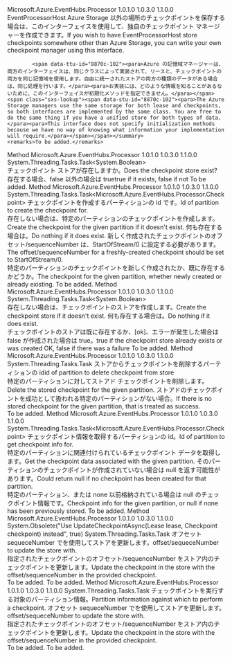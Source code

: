 <Type Name="ICheckpointManager" FullName="Microsoft.Azure.EventHubs.Processor.ICheckpointManager">
  <TypeSignature Language="C#" Value="public interface ICheckpointManager" />
  <TypeSignature Language="ILAsm" Value=".class public interface auto ansi abstract ICheckpointManager" />
  <TypeSignature Language="DocId" Value="T:Microsoft.Azure.EventHubs.Processor.ICheckpointManager" />
  <TypeSignature Language="VB.NET" Value="Public Interface ICheckpointManager" />
  <TypeSignature Language="F#" Value="type ICheckpointManager = interface" />
  <AssemblyInfo>
    <AssemblyName>Microsoft.Azure.EventHubs.Processor</AssemblyName>
    <AssemblyVersion>1.0.1.0</AssemblyVersion>
    <AssemblyVersion>1.0.3.0</AssemblyVersion>
    <AssemblyVersion>1.1.0.0</AssemblyVersion>
  </AssemblyInfo>
  <Interfaces />
  <Docs>
    <summary>
            <span data-ttu-id="8870c-101">EventProcessorHost Azure Storage 以外の場所のチェックポイントを保存する場合は、このインターフェイスを使用して、独自のチェックポイント マネージャーを作成できます。</span><span class="sxs-lookup"><span data-stu-id="8870c-101">If you wish to have EventProcessorHost store checkpoints somewhere other than Azure Storage, you can write your own checkpoint manager using this interface.</span></span>  
            
            <span data-ttu-id="8870c-102"><para>Azure の記憶域マネージャーは、両方のインターフェイスは、同じクラスによって実装されて、リースと、チェックポイントの両方を同じ記憶域を使用します。自由に統一されたストアの両方の種類のデータがある場合は、同じ処理を行います。</para><para>お実装には、どのような情報を知ることがあるないために、このインターフェイスが初期化メソッドを指定できません。</para></span><span class="sxs-lookup"><span data-stu-id="8870c-102"><para>The Azure Storage managers use the same storage for both lease and checkpoints, so both interfaces are implemented by the same class. You are free to do the same thing if you have a unified store for both types of data.</para><para>This interface does not specify initialization methods because we have no way of knowing what information your implementation will require.</para></span></span></summary>
    <remarks>To be added.</remarks>
  </Docs>
  <Members>
    <Member MemberName="CheckpointStoreExistsAsync">
      <MemberSignature Language="C#" Value="public System.Threading.Tasks.Task&lt;bool&gt; CheckpointStoreExistsAsync ();" />
      <MemberSignature Language="ILAsm" Value=".method public hidebysig newslot virtual instance class System.Threading.Tasks.Task`1&lt;bool&gt; CheckpointStoreExistsAsync() cil managed" />
      <MemberSignature Language="DocId" Value="M:Microsoft.Azure.EventHubs.Processor.ICheckpointManager.CheckpointStoreExistsAsync" />
      <MemberSignature Language="VB.NET" Value="Public Function CheckpointStoreExistsAsync () As Task(Of Boolean)" />
      <MemberSignature Language="F#" Value="abstract member CheckpointStoreExistsAsync : unit -&gt; System.Threading.Tasks.Task&lt;bool&gt;" Usage="iCheckpointManager.CheckpointStoreExistsAsync " />
      <MemberType>Method</MemberType>
      <AssemblyInfo>
        <AssemblyName>Microsoft.Azure.EventHubs.Processor</AssemblyName>
        <AssemblyVersion>1.0.1.0</AssemblyVersion>
        <AssemblyVersion>1.0.3.0</AssemblyVersion>
        <AssemblyVersion>1.1.0.0</AssemblyVersion>
      </AssemblyInfo>
      <ReturnValue>
        <ReturnType>System.Threading.Tasks.Task&lt;System.Boolean&gt;</ReturnType>
      </ReturnValue>
      <Parameters />
      <Docs>
        <summary>
            <span data-ttu-id="8870c-103">チェックポイント ストアが存在しますか。</span><span class="sxs-lookup"><span data-stu-id="8870c-103">Does the checkpoint store exist?</span></span>
            </summary>
        <returns><span data-ttu-id="8870c-104">存在する場合、false 以外の場合は true</span><span class="sxs-lookup"><span data-stu-id="8870c-104">true if it exists, false if not</span></span></returns>
        <remarks>To be added.</remarks>
      </Docs>
    </Member>
    <Member MemberName="CreateCheckpointIfNotExistsAsync">
      <MemberSignature Language="C#" Value="public System.Threading.Tasks.Task&lt;Microsoft.Azure.EventHubs.Processor.Checkpoint&gt; CreateCheckpointIfNotExistsAsync (string partitionId);" />
      <MemberSignature Language="ILAsm" Value=".method public hidebysig newslot virtual instance class System.Threading.Tasks.Task`1&lt;class Microsoft.Azure.EventHubs.Processor.Checkpoint&gt; CreateCheckpointIfNotExistsAsync(string partitionId) cil managed" />
      <MemberSignature Language="DocId" Value="M:Microsoft.Azure.EventHubs.Processor.ICheckpointManager.CreateCheckpointIfNotExistsAsync(System.String)" />
      <MemberSignature Language="VB.NET" Value="Public Function CreateCheckpointIfNotExistsAsync (partitionId As String) As Task(Of Checkpoint)" />
      <MemberSignature Language="F#" Value="abstract member CreateCheckpointIfNotExistsAsync : string -&gt; System.Threading.Tasks.Task&lt;Microsoft.Azure.EventHubs.Processor.Checkpoint&gt;" Usage="iCheckpointManager.CreateCheckpointIfNotExistsAsync partitionId" />
      <MemberType>Method</MemberType>
      <AssemblyInfo>
        <AssemblyName>Microsoft.Azure.EventHubs.Processor</AssemblyName>
        <AssemblyVersion>1.0.1.0</AssemblyVersion>
        <AssemblyVersion>1.0.3.0</AssemblyVersion>
        <AssemblyVersion>1.1.0.0</AssemblyVersion>
      </AssemblyInfo>
      <ReturnValue>
        <ReturnType>System.Threading.Tasks.Task&lt;Microsoft.Azure.EventHubs.Processor.Checkpoint&gt;</ReturnType>
      </ReturnValue>
      <Parameters>
        <Parameter Name="partitionId" Type="System.String" />
      </Parameters>
      <Docs>
        <param name="partitionId"><span data-ttu-id="8870c-105">チェックポイントを作成するパーティションの id です。</span><span class="sxs-lookup"><span data-stu-id="8870c-105">Id of partition to create the checkpoint for.</span></span></param>
        <summary>
            <span data-ttu-id="8870c-106">存在しない場合は、特定のパーティションのチェックポイントを作成します。</span><span class="sxs-lookup"><span data-stu-id="8870c-106">Create the checkpoint for the given partition if it doesn't exist.</span></span> <span data-ttu-id="8870c-107">何も存在する場合は。</span><span class="sxs-lookup"><span data-stu-id="8870c-107">Do nothing if it does exist.</span></span>
            <span data-ttu-id="8870c-108">新しく作成されたチェックポイントのオフセット/sequenceNumber は、StartOfStream/0 に設定する必要があります。</span><span class="sxs-lookup"><span data-stu-id="8870c-108">The offset/sequenceNumber for a freshly-created checkpoint should be set to StartOfStream/0.</span></span>
            </summary>
        <returns><span data-ttu-id="8870c-109">特定のパーティションのチェックポイントを新しく作成されたか、既に存在するかどうか。</span><span class="sxs-lookup"><span data-stu-id="8870c-109">The checkpoint for the given partition, whether newly created or already existing.</span></span></returns>
        <remarks>To be added.</remarks>
      </Docs>
    </Member>
    <Member MemberName="CreateCheckpointStoreIfNotExistsAsync">
      <MemberSignature Language="C#" Value="public System.Threading.Tasks.Task&lt;bool&gt; CreateCheckpointStoreIfNotExistsAsync ();" />
      <MemberSignature Language="ILAsm" Value=".method public hidebysig newslot virtual instance class System.Threading.Tasks.Task`1&lt;bool&gt; CreateCheckpointStoreIfNotExistsAsync() cil managed" />
      <MemberSignature Language="DocId" Value="M:Microsoft.Azure.EventHubs.Processor.ICheckpointManager.CreateCheckpointStoreIfNotExistsAsync" />
      <MemberSignature Language="VB.NET" Value="Public Function CreateCheckpointStoreIfNotExistsAsync () As Task(Of Boolean)" />
      <MemberSignature Language="F#" Value="abstract member CreateCheckpointStoreIfNotExistsAsync : unit -&gt; System.Threading.Tasks.Task&lt;bool&gt;" Usage="iCheckpointManager.CreateCheckpointStoreIfNotExistsAsync " />
      <MemberType>Method</MemberType>
      <AssemblyInfo>
        <AssemblyName>Microsoft.Azure.EventHubs.Processor</AssemblyName>
        <AssemblyVersion>1.0.1.0</AssemblyVersion>
        <AssemblyVersion>1.0.3.0</AssemblyVersion>
        <AssemblyVersion>1.1.0.0</AssemblyVersion>
      </AssemblyInfo>
      <ReturnValue>
        <ReturnType>System.Threading.Tasks.Task&lt;System.Boolean&gt;</ReturnType>
      </ReturnValue>
      <Parameters />
      <Docs>
        <summary>
            <span data-ttu-id="8870c-110">存在しない場合は、チェックポイントのストアを作成します。</span><span class="sxs-lookup"><span data-stu-id="8870c-110">Create the checkpoint store if it doesn't exist.</span></span> <span data-ttu-id="8870c-111">何も存在する場合は。</span><span class="sxs-lookup"><span data-stu-id="8870c-111">Do nothing if it does exist.</span></span>
            </summary>
        <returns><span data-ttu-id="8870c-112">チェックポイントのストアは既に存在するか、[ok]、エラーが発生した場合は false が作成された場合は true。</span><span class="sxs-lookup"><span data-stu-id="8870c-112">true if the checkpoint store already exists or was created OK, false if there was a failure</span></span></returns>
        <remarks>To be added.</remarks>
      </Docs>
    </Member>
    <Member MemberName="DeleteCheckpointAsync">
      <MemberSignature Language="C#" Value="public System.Threading.Tasks.Task DeleteCheckpointAsync (string partitionId);" />
      <MemberSignature Language="ILAsm" Value=".method public hidebysig newslot virtual instance class System.Threading.Tasks.Task DeleteCheckpointAsync(string partitionId) cil managed" />
      <MemberSignature Language="DocId" Value="M:Microsoft.Azure.EventHubs.Processor.ICheckpointManager.DeleteCheckpointAsync(System.String)" />
      <MemberSignature Language="VB.NET" Value="Public Function DeleteCheckpointAsync (partitionId As String) As Task" />
      <MemberSignature Language="F#" Value="abstract member DeleteCheckpointAsync : string -&gt; System.Threading.Tasks.Task" Usage="iCheckpointManager.DeleteCheckpointAsync partitionId" />
      <MemberType>Method</MemberType>
      <AssemblyInfo>
        <AssemblyName>Microsoft.Azure.EventHubs.Processor</AssemblyName>
        <AssemblyVersion>1.0.1.0</AssemblyVersion>
        <AssemblyVersion>1.0.3.0</AssemblyVersion>
        <AssemblyVersion>1.1.0.0</AssemblyVersion>
      </AssemblyInfo>
      <ReturnValue>
        <ReturnType>System.Threading.Tasks.Task</ReturnType>
      </ReturnValue>
      <Parameters>
        <Parameter Name="partitionId" Type="System.String" />
      </Parameters>
      <Docs>
        <param name="partitionId"><span data-ttu-id="8870c-113">ストアからチェックポイントを削除するパーティションの id</span><span class="sxs-lookup"><span data-stu-id="8870c-113">id of partition to delete checkpoint from store</span></span></param>
        <summary>
            <span data-ttu-id="8870c-114">特定のパーティションに対してストアド チェックポイントを削除します。</span><span class="sxs-lookup"><span data-stu-id="8870c-114">Delete the stored checkpoint for the given partition.</span></span> <span data-ttu-id="8870c-115">ストアドのチェックポイントを成功として扱われる特定のパーティションがない場合。</span><span class="sxs-lookup"><span data-stu-id="8870c-115">If there is no stored checkpoint for the given partition, that is treated as success.</span></span>
            </summary>
        <returns />
        <remarks>To be added.</remarks>
      </Docs>
    </Member>
    <Member MemberName="GetCheckpointAsync">
      <MemberSignature Language="C#" Value="public System.Threading.Tasks.Task&lt;Microsoft.Azure.EventHubs.Processor.Checkpoint&gt; GetCheckpointAsync (string partitionId);" />
      <MemberSignature Language="ILAsm" Value=".method public hidebysig newslot virtual instance class System.Threading.Tasks.Task`1&lt;class Microsoft.Azure.EventHubs.Processor.Checkpoint&gt; GetCheckpointAsync(string partitionId) cil managed" />
      <MemberSignature Language="DocId" Value="M:Microsoft.Azure.EventHubs.Processor.ICheckpointManager.GetCheckpointAsync(System.String)" />
      <MemberSignature Language="VB.NET" Value="Public Function GetCheckpointAsync (partitionId As String) As Task(Of Checkpoint)" />
      <MemberSignature Language="F#" Value="abstract member GetCheckpointAsync : string -&gt; System.Threading.Tasks.Task&lt;Microsoft.Azure.EventHubs.Processor.Checkpoint&gt;" Usage="iCheckpointManager.GetCheckpointAsync partitionId" />
      <MemberType>Method</MemberType>
      <AssemblyInfo>
        <AssemblyName>Microsoft.Azure.EventHubs.Processor</AssemblyName>
        <AssemblyVersion>1.0.1.0</AssemblyVersion>
        <AssemblyVersion>1.0.3.0</AssemblyVersion>
        <AssemblyVersion>1.1.0.0</AssemblyVersion>
      </AssemblyInfo>
      <ReturnValue>
        <ReturnType>System.Threading.Tasks.Task&lt;Microsoft.Azure.EventHubs.Processor.Checkpoint&gt;</ReturnType>
      </ReturnValue>
      <Parameters>
        <Parameter Name="partitionId" Type="System.String" />
      </Parameters>
      <Docs>
        <param name="partitionId"><span data-ttu-id="8870c-116">チェックポイント情報を取得するパーティションの id。</span><span class="sxs-lookup"><span data-stu-id="8870c-116">Id of partition to get checkpoint info for.</span></span></param>
        <summary>
            <span data-ttu-id="8870c-117">特定のパーティションに関連付けられているチェックポイント データを取得します。</span><span class="sxs-lookup"><span data-stu-id="8870c-117">Get the checkpoint data associated with the given partition.</span></span> <span data-ttu-id="8870c-118">そのパーティションのチェックポイントが作成されていない場合は null を返す可能性があります。</span><span class="sxs-lookup"><span data-stu-id="8870c-118">Could return null if no checkpoint has been created for that partition.</span></span>
            </summary>
        <returns><span data-ttu-id="8870c-119">特定のパーティション、または none 以前格納されている場合は null のチェックポイント情報です。</span><span class="sxs-lookup"><span data-stu-id="8870c-119">Checkpoint info for the given partition, or null if none has been previously stored.</span></span></returns>
        <remarks>To be added.</remarks>
      </Docs>
    </Member>
    <Member MemberName="UpdateCheckpointAsync">
      <MemberSignature Language="C#" Value="public System.Threading.Tasks.Task UpdateCheckpointAsync (Microsoft.Azure.EventHubs.Processor.Checkpoint checkpoint);" />
      <MemberSignature Language="ILAsm" Value=".method public hidebysig newslot virtual instance class System.Threading.Tasks.Task UpdateCheckpointAsync(class Microsoft.Azure.EventHubs.Processor.Checkpoint checkpoint) cil managed" />
      <MemberSignature Language="DocId" Value="M:Microsoft.Azure.EventHubs.Processor.ICheckpointManager.UpdateCheckpointAsync(Microsoft.Azure.EventHubs.Processor.Checkpoint)" />
      <MemberSignature Language="F#" Value="abstract member UpdateCheckpointAsync : Microsoft.Azure.EventHubs.Processor.Checkpoint -&gt; System.Threading.Tasks.Task" Usage="iCheckpointManager.UpdateCheckpointAsync checkpoint" />
      <MemberType>Method</MemberType>
      <AssemblyInfo>
        <AssemblyName>Microsoft.Azure.EventHubs.Processor</AssemblyName>
        <AssemblyVersion>1.0.1.0</AssemblyVersion>
        <AssemblyVersion>1.0.3.0</AssemblyVersion>
        <AssemblyVersion>1.1.0.0</AssemblyVersion>
      </AssemblyInfo>
      <Attributes>
        <Attribute>
          <AttributeName>System.Obsolete("Use UpdateCheckpointAsync(Lease lease, Checkpoint checkpoint) instead", true)</AttributeName>
        </Attribute>
      </Attributes>
      <ReturnValue>
        <ReturnType>System.Threading.Tasks.Task</ReturnType>
      </ReturnValue>
      <Parameters>
        <Parameter Name="checkpoint" Type="Microsoft.Azure.EventHubs.Processor.Checkpoint" />
      </Parameters>
      <Docs>
        <param name="checkpoint"><span data-ttu-id="8870c-120">オフセット sequeceNumber でを使用してストアを更新します。</span><span class="sxs-lookup"><span data-stu-id="8870c-120">offset/sequeceNumber to update the store with.</span></span></param>
        <summary>
            <span data-ttu-id="8870c-121">指定されたチェックポイントのオフセット/sequenceNumber をストア内のチェックポイントを更新します。</span><span class="sxs-lookup"><span data-stu-id="8870c-121">Update the checkpoint in the store with the offset/sequenceNumber in the provided checkpoint.</span></span>
            </summary>
        <returns>To be added.</returns>
        <remarks>To be added.</remarks>
      </Docs>
    </Member>
    <Member MemberName="UpdateCheckpointAsync">
      <MemberSignature Language="C#" Value="public System.Threading.Tasks.Task UpdateCheckpointAsync (Microsoft.Azure.EventHubs.Processor.Lease lease, Microsoft.Azure.EventHubs.Processor.Checkpoint checkpoint);" />
      <MemberSignature Language="ILAsm" Value=".method public hidebysig newslot virtual instance class System.Threading.Tasks.Task UpdateCheckpointAsync(class Microsoft.Azure.EventHubs.Processor.Lease lease, class Microsoft.Azure.EventHubs.Processor.Checkpoint checkpoint) cil managed" />
      <MemberSignature Language="DocId" Value="M:Microsoft.Azure.EventHubs.Processor.ICheckpointManager.UpdateCheckpointAsync(Microsoft.Azure.EventHubs.Processor.Lease,Microsoft.Azure.EventHubs.Processor.Checkpoint)" />
      <MemberSignature Language="F#" Value="abstract member UpdateCheckpointAsync : Microsoft.Azure.EventHubs.Processor.Lease * Microsoft.Azure.EventHubs.Processor.Checkpoint -&gt; System.Threading.Tasks.Task" Usage="iCheckpointManager.UpdateCheckpointAsync (lease, checkpoint)" />
      <MemberType>Method</MemberType>
      <AssemblyInfo>
        <AssemblyName>Microsoft.Azure.EventHubs.Processor</AssemblyName>
        <AssemblyVersion>1.0.1.0</AssemblyVersion>
        <AssemblyVersion>1.0.3.0</AssemblyVersion>
        <AssemblyVersion>1.1.0.0</AssemblyVersion>
      </AssemblyInfo>
      <ReturnValue>
        <ReturnType>System.Threading.Tasks.Task</ReturnType>
      </ReturnValue>
      <Parameters>
        <Parameter Name="lease" Type="Microsoft.Azure.EventHubs.Processor.Lease" />
        <Parameter Name="checkpoint" Type="Microsoft.Azure.EventHubs.Processor.Checkpoint" />
      </Parameters>
      <Docs>
        <param name="lease"><span data-ttu-id="8870c-122">チェックポイントを実行する対象のパーティション情報。</span><span class="sxs-lookup"><span data-stu-id="8870c-122">Partition information against which to perform a checkpoint.</span></span></param>
        <param name="checkpoint"><span data-ttu-id="8870c-123">オフセット sequeceNumber でを使用してストアを更新します。</span><span class="sxs-lookup"><span data-stu-id="8870c-123">offset/sequeceNumber to update the store with.</span></span></param>
        <summary>
            <span data-ttu-id="8870c-124">指定されたチェックポイントのオフセット/sequenceNumber をストア内のチェックポイントを更新します。</span><span class="sxs-lookup"><span data-stu-id="8870c-124">Update the checkpoint in the store with the offset/sequenceNumber in the provided checkpoint.</span></span>
            </summary>
        <returns>To be added.</returns>
        <remarks>To be added.</remarks>
      </Docs>
    </Member>
  </Members>
</Type>